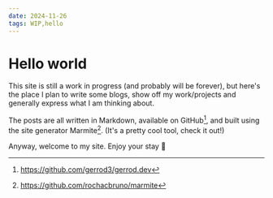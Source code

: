 ```yaml
---
date: 2024-11-26
tags: WIP,hello
---
```


# Hello world

This site is still a work in progress (and probably will be forever), but here's the place I plan to
write some blogs, show off my work/projects and generally express what I am thinking about. 

The posts are all written in Markdown, available on GitHub[^0], and built using the site generator
Marmite[^1]. (It's a pretty cool tool, check it out!) 

Anyway, welcome to my site. Enjoy your stay :wave:

[^0]: https://github.com/gerrod3/gerrod.dev
[^1]: https://github.com/rochacbruno/marmite